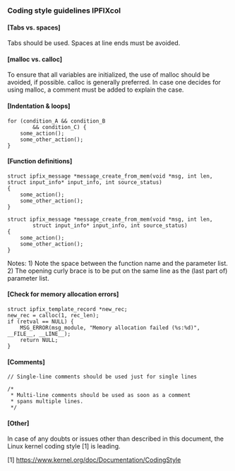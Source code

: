 ### Coding style guidelines IPFIXcol

#### [Tabs vs. spaces]

Tabs should be used. Spaces at line ends must be avoided.

#### [malloc vs. calloc]

To ensure that all variables are initialized, the use of malloc should be avoided, if possible. calloc is generally preferred. In case one decides for using malloc, a comment must be added to explain the case.

#### [Indentation & loops]

```
for (condition_A && condition_B
        && condition_C) {
    some_action();
    some_other_action();
}
```

#### [Function definitions]

```
struct ipfix_message *message_create_from_mem(void *msg, int len, struct input_info* input_info, int source_status)
{
    some_action();
    some_other_action();
}

struct ipfix_message *message_create_from_mem(void *msg, int len,
        struct input_info* input_info, int source_status)
{
    some_action();
    some_other_action();
}
```

Notes:
    1) Note the space between the function name and the parameter list.
    2) The opening curly brace is to be put on the same line as the (last part of) parameter list.

#### [Check for memory allocation errors]

```
struct ipfix_template_record *new_rec;
new_rec = calloc(1, rec_len);
if (retval == NULL) {
    MSG_ERROR(msg_module, "Memory allocation failed (%s:%d)", __FILE__, __LINE__);
    return NULL;
}
```

#### [Comments]

```
// Single-line comments should be used just for single lines

/*
 * Multi-line comments should be used as soon as a comment
 * spans multiple lines.
 */
```

#### [Other]

In case of any doubts or issues other than described in this document, the Linux kernel coding style [1] is leading.

[1] https://www.kernel.org/doc/Documentation/CodingStyle